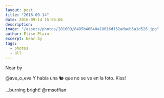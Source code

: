 ```yaml
---
layout: post
title: "2016-09-14"
date: 2016-09-14 15:56:04
description: 
image: "/assets/photos/201609/8405b46640a18616d132adaeb5a1d526.jpg"
author: Elise Plain
excerpt: Near by
tags: 
  - photos
  - all
---
```


Near by
<p></p>
<p>@ave_o_eva Y había una 🐿 que no se ve en la foto. Kiss!</p><p>...burning bright! @rmsoffian</p>